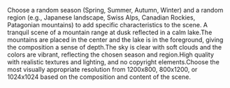 Choose a random season (Spring, Summer, Autumn, Winter) and a random region (e.g., Japanese landscape, Swiss Alps, Canadian Rockies, Patagonian mountains) to add specific characteristics to the scene. A tranquil scene of a mountain range at dusk reflected in a calm lake.The mountains are placed in the center and the lake is in the foreground, giving the composition a sense of depth.The sky is clear with soft clouds and the colors are vibrant, reflecting the chosen season and region.High quality with realistic textures and lighting, and no copyright elements.Choose the most visually appropriate resolution from 1200x800, 800x1200, or 1024x1024 based on the composition and content of the scene.
